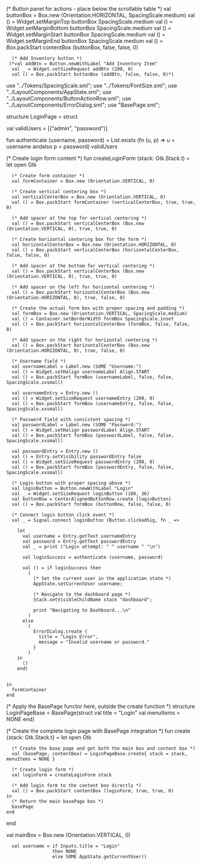 (* Button panel for actions - place below the scrollable table *)
      val buttonBox = Box.new (Orientation.HORIZONTAL, SpacingScale.medium)
      val () = Widget.setMarginTop buttonBox SpacingScale.medium
      val () = Widget.setMarginBottom buttonBox SpacingScale.medium
      val () = Widget.setMarginStart buttonBox SpacingScale.medium
      val () = Widget.setMarginEnd buttonBox SpacingScale.medium
      val () = Box.packStart contentBox (buttonBox, false, false, 0)

      (* Add Inventory button *)
     (*val addBtn = Button.newWithLabel "Add Inventory Item"
      val _ = Widget.setSizeRequest addBtn (200, 0)
      val () = Box.packStart buttonBox (addBtn, false, false, 0)*)

use "../Tokens/SpacingScale.sml";
use "../Tokens/FontSize.sml";
use "../LayoutComponents/AppState.sml";
use "../LayoutComponents/ButtonActionRow.sml";
use "../LayoutComponents/ErrorDialog.sml";
use "BasePage.sml";  

structure LoginPage = struct

  val validUsers = [("admin", "password")]

  fun authenticate (username, password) =
    List.exists (fn (u, p) => u = username andalso p = password) validUsers

  (* Create login form content *)
  fun createLoginForm (stack: Gtk.Stack.t) =
    let
      open Gtk
      
      (* Create form container *)
      val formContainer = Box.new (Orientation.VERTICAL, 0)
      
      (* Create vertical centering box *)
      val verticalCenterBox = Box.new (Orientation.VERTICAL, 0)
      val () = Box.packStart formContainer (verticalCenterBox, true, true, 0)
      
      (* Add spacer at the top for vertical centering *)
      val () = Box.packStart verticalCenterBox (Box.new (Orientation.VERTICAL, 0), true, true, 0)
      
      (* Create horizontal centering box for the form *)
      val horizontalCenterBox = Box.new (Orientation.HORIZONTAL, 0)
      val () = Box.packStart verticalCenterBox (horizontalCenterBox, false, false, 0)
      
      (* Add spacer at the bottom for vertical centering *)
      val () = Box.packStart verticalCenterBox (Box.new (Orientation.VERTICAL, 0), true, true, 0)
      
      (* Add spacer on the left for horizontal centering *)
      val () = Box.packStart horizontalCenterBox (Box.new (Orientation.HORIZONTAL, 0), true, false, 0)
      
      (* Create the actual form box with proper spacing and padding *)
      val formBox = Box.new (Orientation.VERTICAL, SpacingScale.medium)
      val () = Container.setBorderWidth formBox SpacingScale.inset
      val () = Box.packStart horizontalCenterBox (formBox, false, false, 0)
      
      (* Add spacer on the right for horizontal centering *)
      val () = Box.packStart horizontalCenterBox (Box.new (Orientation.HORIZONTAL, 0), true, false, 0)
  
      (* Username field *)
      val usernameLabel = Label.new (SOME "Username:")
      val () = Widget.setHalign usernameLabel Align.START
      val () = Box.packStart formBox (usernameLabel, false, false, SpacingScale.xxsmall)
      
      val usernameEntry = Entry.new ()
      val () = Widget.setSizeRequest usernameEntry (200, 0)
      val () = Box.packStart formBox (usernameEntry, false, false, SpacingScale.xxsmall)
      
      (* Password field with consistent spacing *)
      val passwordLabel = Label.new (SOME "Password:")
      val () = Widget.setHalign passwordLabel Align.START 
      val () = Box.packStart formBox (passwordLabel, false, false, SpacingScale.xxsmall)
      
      val passwordEntry = Entry.new ()
      val () = Entry.setVisibility passwordEntry false
      val () = Widget.setSizeRequest passwordEntry (200, 0)
      val () = Box.packStart formBox (passwordEntry, false, false, SpacingScale.xxsmall)
      
      (* Login button with proper spacing above *)
      val loginButton = Button.newWithLabel "Login"
      val _ = Widget.setSizeRequest loginButton (180, 36)
      val buttonRow = CenterAlignedButtonRow.create [loginButton]
      val () = Box.packStart formBox (buttonRow, false, false, 0)

      (* Connect login button click event *)
      val _ = Signal.connect loginButton (Button.clickedSig, fn _ => 
      
        let
          val username = Entry.getText usernameEntry
          val password = Entry.getText passwordEntry
          val _ = print ("Login attempt: " ^ username ^ "\n")
          
          val loginSuccess = authenticate (username, password) 
          
          val () = if loginSuccess then
            (   
              (* Set the current user in the application state *)
              AppState.setCurrentUser username;
              
              (* Navigate to the dashboard page *)
              Stack.setVisibleChildName stack "dashboard";

              print "Navigating to Dashboard...\n"
            )
          else 
            (
              ErrorDialog.create {
                title = "Login Error",
                message = "Invalid username or password."
              }
            )
        in
          ()
        end)


    in
      formContainer
    end
  
  (* Apply the BasePage functor here, outside the create function *)
  structure LoginPageBase = BasePage(struct val title = "Login" val menuItems = NONE end)

  (* Create the complete login page with BasePage integration *)
  fun create {stack: Gtk.Stack.t} =
    let
      open Gtk
      
      (* Create the base page and get both the main box and content box *)
      val (basePage, contentBox) = LoginPageBase.create{ stack = stack, menuItems = NONE }
      
      (* Create login form *)
      val loginForm = createLoginForm stack
      
      (* Add login form to the content box directly *)
      val () = Box.packStart contentBox (loginForm, true, true, 0)
    in
      (* Return the main basePage box *)
      basePage 
    end
end

  val mainBox = Box.new (Orientation.VERTICAL, 0)

      val username = if Inputs.title = "Login" 
                     then NONE
                     else SOME AppState.getCurrentUser()